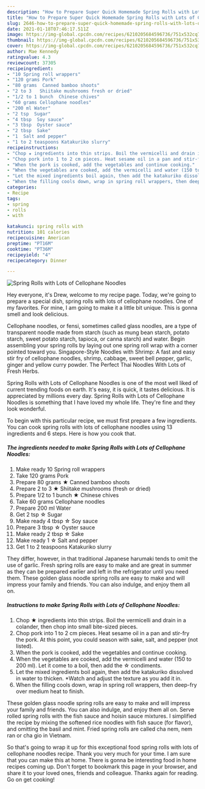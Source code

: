 ```yaml
---
description: "How to Prepare Super Quick Homemade Spring Rolls with Lots of Cellophane Noodles"
title: "How to Prepare Super Quick Homemade Spring Rolls with Lots of Cellophane Noodles"
slug: 2646-how-to-prepare-super-quick-homemade-spring-rolls-with-lots-of-cellophane-noodles
date: 2021-01-18T07:46:17.511Z
image: https://img-global.cpcdn.com/recipes/6210205684596736/751x532cq70/spring-rolls-with-lots-of-cellophane-noodles-recipe-main-photo.jpg
thumbnail: https://img-global.cpcdn.com/recipes/6210205684596736/751x532cq70/spring-rolls-with-lots-of-cellophane-noodles-recipe-main-photo.jpg
cover: https://img-global.cpcdn.com/recipes/6210205684596736/751x532cq70/spring-rolls-with-lots-of-cellophane-noodles-recipe-main-photo.jpg
author: Mae Kennedy
ratingvalue: 4.3
reviewcount: 37305
recipeingredient:
- "10 Spring roll wrappers"
- "120 grams Pork"
- "80 grams  Canned bamboo shoots"
- "2 to 3   Shiitake mushrooms fresh or dried"
- "1/2 to 1 bunch  Chinese chives"
- "60 grams Cellophane noodles"
- "200 ml Water"
- "2 tsp  Sugar"
- "4 tbsp  Soy sauce"
- "3 tbsp  Oyster sauce"
- "2 tbsp  Sake"
- "1  Salt and pepper"
- "1 to 2 teaspoons Katakuriko slurry"
recipeinstructions:
- "Chop ★ ingredients into thin strips. Boil the vermicelli and drain in a colander, then chop into small bite-sized pieces."
- "Chop pork into 1 to 2 cm pieces. Heat sesame oil in a pan and stir-fry the pork. At this point, you could season with sake, salt, and pepper (not listed)."
- "When the pork is cooked, add the vegetables and continue cooking."
- "When the vegetables are cooked, add the vermicelli and water (150 to 200 ml). Let it come to a boil, then add the ☆ condiments."
- "Let the mixed ingredients boil again, then add the katakuriko dissolved in water to thicken. *Watch and adjust the texture as you add it in."
- "When the filling cools down, wrap in spring roll wrappers, then deep-fry over medium heat to finish."
categories:
- Recipe
tags:
- spring
- rolls
- with

katakunci: spring rolls with 
nutrition: 101 calories
recipecuisine: American
preptime: "PT16M"
cooktime: "PT36M"
recipeyield: "4"
recipecategory: Dinner

---
```



![Spring Rolls with Lots of Cellophane Noodles](https://img-global.cpcdn.com/recipes/6210205684596736/751x532cq70/spring-rolls-with-lots-of-cellophane-noodles-recipe-main-photo.jpg)

Hey everyone, it's Drew, welcome to my recipe page. Today, we're going to prepare a special dish, spring rolls with lots of cellophane noodles. One of my favorites. For mine, I am going to make it a little bit unique. This is gonna smell and look delicious.

Cellophane noodles, or fensi, sometimes called glass noodles, are a type of transparent noodle made from starch (such as mung bean starch, potato starch, sweet potato starch, tapioca, or canna starch) and water. Begin assembling your spring rolls by laying out one spring roll wrap with a corner pointed toward you. Singapore-Style Noodles with Shrimp: A fast and easy stir fry of cellophane noodles, shrimp, cabbage, sweet bell pepper, garlic, ginger and yellow curry powder. The Perfect Thai Noodles With Lots of Fresh Herbs.

Spring Rolls with Lots of Cellophane Noodles is one of the most well liked of current trending foods on earth. It's easy, it is quick, it tastes delicious. It is appreciated by millions every day. Spring Rolls with Lots of Cellophane Noodles is something that I have loved my whole life. They're fine and they look wonderful.


To begin with this particular recipe, we must first prepare a few ingredients. You can cook spring rolls with lots of cellophane noodles using 13 ingredients and 6 steps. Here is how you cook that.

<!--inarticleads1-->

##### The ingredients needed to make Spring Rolls with Lots of Cellophane Noodles:

1. Make ready 10 Spring roll wrappers
1. Take 120 grams Pork
1. Prepare 80 grams ★ Canned bamboo shoots
1. Prepare 2 to 3  ★ Shiitake mushrooms (fresh or dried)
1. Prepare 1/2 to 1 bunch ★ Chinese chives
1. Take 60 grams Cellophane noodles
1. Prepare 200 ml Water
1. Get 2 tsp ☆ Sugar
1. Make ready 4 tbsp ☆ Soy sauce
1. Prepare 3 tbsp ☆ Oyster sauce
1. Make ready 2 tbsp ☆ Sake
1. Make ready 1 ☆ Salt and pepper
1. Get 1 to 2 teaspoons Katakuriko slurry


They differ, however, in that traditional Japanese harumaki tends to omit the use of garlic. Fresh spring rolls are easy to make and are great in summer as they can be prepared earlier and left in the refrigerator until you need them. These golden glass noodle spring rolls are easy to make and will impress your family and friends. You can also indulge, and enjoy them all on. 

<!--inarticleads2-->

##### Instructions to make Spring Rolls with Lots of Cellophane Noodles:

1. Chop ★ ingredients into thin strips. Boil the vermicelli and drain in a colander, then chop into small bite-sized pieces.
1. Chop pork into 1 to 2 cm pieces. Heat sesame oil in a pan and stir-fry the pork. At this point, you could season with sake, salt, and pepper (not listed).
1. When the pork is cooked, add the vegetables and continue cooking.
1. When the vegetables are cooked, add the vermicelli and water (150 to 200 ml). Let it come to a boil, then add the ☆ condiments.
1. Let the mixed ingredients boil again, then add the katakuriko dissolved in water to thicken. *Watch and adjust the texture as you add it in.
1. When the filling cools down, wrap in spring roll wrappers, then deep-fry over medium heat to finish.


These golden glass noodle spring rolls are easy to make and will impress your family and friends. You can also indulge, and enjoy them all on. Serve rolled spring rolls with the fish sauce and hoisin sauce mixtures. I simplified the recipe by mixing the softened rice noodles with fish sauce (for flavor), and omitting the basil and mint. Fried spring rolls are called cha nem, nem ran or cha gio in Vietnam. 

So that's going to wrap it up for this exceptional food spring rolls with lots of cellophane noodles recipe. Thank you very much for your time. I am sure that you can make this at home. There is gonna be interesting food in home recipes coming up. Don't forget to bookmark this page in your browser, and share it to your loved ones, friends and colleague. Thanks again for reading. Go on get cooking!
